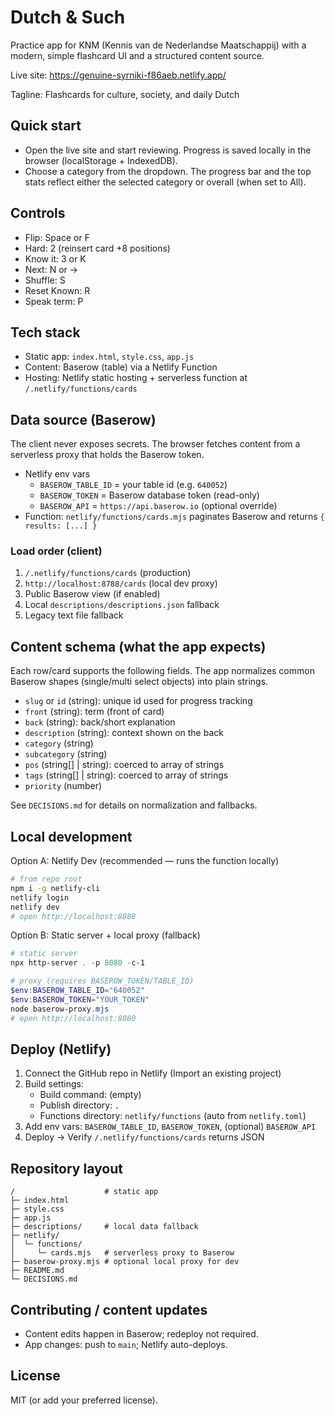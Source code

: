 # Dutch & Such

Practice app for KNM (Kennis van de Nederlandse Maatschappij) with a modern, simple flashcard UI and a structured content source.

Live site: https://genuine-syrniki-f86aeb.netlify.app/

Tagline: Flashcards for culture, society, and daily Dutch

## Quick start

- Open the live site and start reviewing. Progress is saved locally in the browser (localStorage + IndexedDB).
- Choose a category from the dropdown. The progress bar and the top stats reflect either the selected category or overall (when set to All).

## Controls

- Flip: Space or F
- Hard: 2 (reinsert card +8 positions)
- Know it: 3 or K
- Next: N or →
- Shuffle: S
- Reset Known: R
- Speak term: P

## Tech stack

- Static app: `index.html`, `style.css`, `app.js`
- Content: Baserow (table) via a Netlify Function
- Hosting: Netlify static hosting + serverless function at `/.netlify/functions/cards`

## Data source (Baserow)

The client never exposes secrets. The browser fetches content from a serverless proxy that holds the Baserow token.

- Netlify env vars
  - `BASEROW_TABLE_ID` = your table id (e.g. `640052`)
  - `BASEROW_TOKEN` = Baserow database token (read-only)
  - `BASEROW_API` = `https://api.baserow.io` (optional override)
- Function: `netlify/functions/cards.mjs` paginates Baserow and returns `{ results: [...] }`

### Load order (client)

1) `/.netlify/functions/cards` (production)
2) `http://localhost:8788/cards` (local dev proxy)
3) Public Baserow view (if enabled)
4) Local `descriptions/descriptions.json` fallback
5) Legacy text file fallback

## Content schema (what the app expects)

Each row/card supports the following fields. The app normalizes common Baserow shapes (single/multi select objects) into plain strings.

- `slug` or `id` (string): unique id used for progress tracking
- `front` (string): term (front of card)
- `back` (string): back/short explanation
- `description` (string): context shown on the back
- `category` (string)
- `subcategory` (string)
- `pos` (string[] | string): coerced to array of strings
- `tags` (string[] | string): coerced to array of strings
- `priority` (number)

See `DECISIONS.md` for details on normalization and fallbacks.

## Local development

Option A: Netlify Dev (recommended — runs the function locally)

```bash
# from repo root
npm i -g netlify-cli
netlify login
netlify dev
# open http://localhost:8888
```

Option B: Static server + local proxy (fallback)

```powershell
# static server
npx http-server . -p 8080 -c-1

# proxy (requires BASEROW_TOKEN/TABLE_ID)
$env:BASEROW_TABLE_ID="640052"
$env:BASEROW_TOKEN="YOUR_TOKEN"
node baserow-proxy.mjs
# open http://localhost:8080
```

## Deploy (Netlify)

1) Connect the GitHub repo in Netlify (Import an existing project)
2) Build settings:
   - Build command: (empty)
   - Publish directory: `.`
   - Functions directory: `netlify/functions` (auto from `netlify.toml`)
3) Add env vars: `BASEROW_TABLE_ID`, `BASEROW_TOKEN`, (optional) `BASEROW_API`
4) Deploy → Verify `/.netlify/functions/cards` returns JSON

## Repository layout

```
/                    # static app
├─ index.html
├─ style.css
├─ app.js
├─ descriptions/     # local data fallback
├─ netlify/
│  └─ functions/
│     └─ cards.mjs   # serverless proxy to Baserow
├─ baserow-proxy.mjs # optional local proxy for dev
├─ README.md
└─ DECISIONS.md
```

## Contributing / content updates

- Content edits happen in Baserow; redeploy not required.
- App changes: push to `main`; Netlify auto-deploys.

## License

MIT (or add your preferred license).

